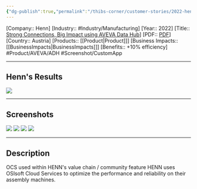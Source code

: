 ```yaml
---
{"dg-publish":true,"permalink":"/thibs-corner/customer-stories/2022-henn-strong-connections-big-impact-using-aveva-data-hub-ocs/","noteIcon":""}
---
```


[Company:: Henn]
[Industry:: #Industry/Manufacturing]
[Year:: 2022]
[Title:: [Strong Connections, Big Impact using AVEVA Data Hub](https://resources.osisoft.com/presentations/strong-connections--big-impact-using-aveva-data-hub--ocsx---henn/)]
[PDF:: [PDF](https://cdn.osisoft.com/osi/presentations/2022-AVEVA-Amsterdam/UC22EU-D2MT020-HENN-Jandl-OSIsoft-Cloud-Services-discrete-manufacturing.pdf)]
[Country:: Austria]
[Products:: [[Product\|Product]]]
[Business Impacts:: [[BusinessImpacts\|BusinessImpacts]]]
[Benefits:: +10% efficiency]
#Product/AVEVA/ADH #Screenshot/CustomApp  

---
## Henn's Results
![](https://i.imgur.com/272FNty.png)

---
## Screenshots
![](https://i.imgur.com/L0XuT5q.png)
![](https://i.imgur.com/jcSHSEM.png)
![](https://i.imgur.com/LSL9OVV.png)
![](https://i.imgur.com/WFdQlZz.png)


---
## Description
OCS used within HENN's value chain / community feature HENN uses OSIsoft Cloud Services to optimize the performance and reliability on their assembly machines.